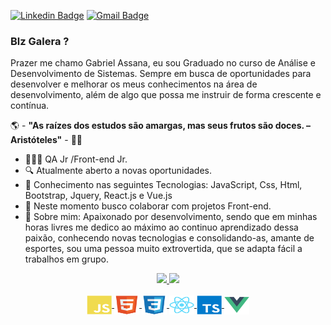 [![Linkedin Badge](https://img.shields.io/badge/-LinkedIn-blue?style=flat-square&logo=Linkedin&logoColor=white&link=https://www.linkedin.com/in/gabriel-vieira-assana-62405414a/)](https://www.linkedin.com/in/gabriel-vieira-assana-62405414a/)
[![Gmail Badge](https://img.shields.io/badge/-Gmail-c14438?style=flat-square&logo=Gmail&logoColor=white&link=mailto:contato.gabrielhhz2@gmail.com)](mailto:contato.gabrielhhz2@gmail.com)
### Blz Galera ?
Prazer me chamo Gabriel Assana, eu sou Graduado no curso de Análise e Desenvolvimento de Sistemas.
Sempre em busca de oportunidades para desenvolver e melhorar os meus conhecimentos na área de desenvolvimento, além de algo que possa me instruir de forma crescente e contínua.

🌎 - **"As raízes dos estudos são amargas, mas seus frutos são doces. – Aristóteles"** - 🧠🚀

- 👨🏻‍💻  QA Jr /Front-end Jr.
- 🔍 Atualmente aberto a novas oportunidades.
- 📰 Conhecimento nas seguintes Tecnologias: JavaScript, Css, Html, Bootstrap, Jquery, React.js e Vue.js
- 📡 Neste momento busco colaborar com projetos Front-end.
- 💬 Sobre mim: Apaixonado por desenvolvimento, sendo que em minhas horas livres me dedico ao máximo ao continuo aprendizado dessa paixão, conhecendo novas tecnologias e consolidando-as, amante de esportes, sou uma pessoa muito extrovertida, que se adapta fácil a trabalhos em grupo.

<div align="center">
  <a href="https://github.com/gabriel-assana">
  <img height="180em" src="https://github-readme-stats.vercel.app/api?username=gabriel-assana&show_icons=true&theme=dracula&include_all_commits=true&count_private=true"/>
  <img height="180em" src="https://github-readme-stats.vercel.app/api/top-langs/?username=gabriel-assana&layout=compact&langs_count=7&theme=dracula"/>
</div>
  <div style="display: inline_block" align="center" ><br>
  <img align="center" alt="Gabriel-Js" height="30" width="40" src="https://raw.githubusercontent.com/devicons/devicon/master/icons/javascript/javascript-plain.svg">
  <img align="center" alt="Gabriel-HTML" height="30" width="40" src="https://raw.githubusercontent.com/devicons/devicon/master/icons/html5/html5-original.svg">
  <img align="center" alt="Gabriel-CSS" height="30" width="40" src="https://raw.githubusercontent.com/devicons/devicon/master/icons/css3/css3-original.svg">
  <img align="center" alt="Gabriel-React" height="30" width="40" src="https://raw.githubusercontent.com/devicons/devicon/master/icons/react/react-original.svg">
  <img align="center" alt="Gabriel-Ts" height="30" width="40" src="https://raw.githubusercontent.com/devicons/devicon/master/icons/typescript/typescript-plain.svg">
  <img align="center" alt="Gabriel-Vue" height="30" width="40" src="https://raw.githubusercontent.com/devicons/devicon/master/icons/vuejs/vuejs-original.svg"
</div> 
